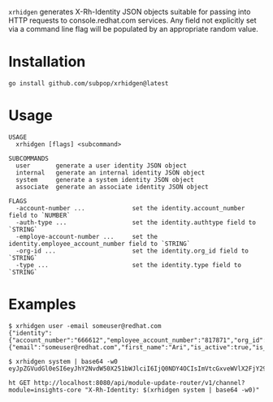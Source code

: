 `xrhidgen` generates X-Rh-Identity JSON objects suitable for passing into HTTP
requests to console.redhat.com services. Any field not explicitly set via a
command line flag will be populated by an appropriate random value.

# Installation

```
go install github.com/subpop/xrhidgen@latest
```

# Usage

```
USAGE
  xrhidgen [flags] <subcommand>

SUBCOMMANDS
  user       generate a user identity JSON object
  internal   generate an internal identity JSON object
  system     generate a system identity JSON object
  associate  generate an associate identity JSON object

FLAGS
  -account-number ...             set the identity.account_number field to `NUMBER`
  -auth-type ...                  set the identity.authtype field to `STRING`
  -employe-account-number ...     set the identity.employee_account_number field to `STRING`
  -org-id ...                     set the identity.org_id field to `STRING`
  -type ...                       set the identity.type field to `STRING`
```

# Examples

```
$ xrhidgen user -email someuser@redhat.com
{"identity":{"account_number":"666612","employee_account_number":"817871","org_id":"82969","type":"","user":{"email":"someuser@redhat.com","first_name":"Ari","is_active":true,"is_internal":false,"is_org_admin":false,"last_name":"Sipes","locale":"kl","user_id":"ammerman","username":"riyadh"}}}
```

```
$ xrhidgen system | base64 -w0
eyJpZGVudGl0eSI6eyJhY2NvdW50X251bWJlciI6IjQ0NDY4OCIsImVtcGxveWVlX2FjY291bnRfbnVtYmVyIjoiIiwib3JnX2lkIjoiODEzNTIiLCJzeXN0ZW0iOnsiY2VydF90eXBlIjoiIiwiY2x1c3Rlcl9pZCI6ImNjWWJhTllCIiwiY24iOiJhYzRlM2RmYy1kOGU3LTQwODUtYjg3YS0zMTcyZjU1M2I3M2UifSwidHlwZSI6IiJ9fQo=
```

```
ht GET http://localhost:8080/api/module-update-router/v1/channel?module=insights-core "X-Rh-Identity: $(xrhidgen system | base64 -w0)"
```
